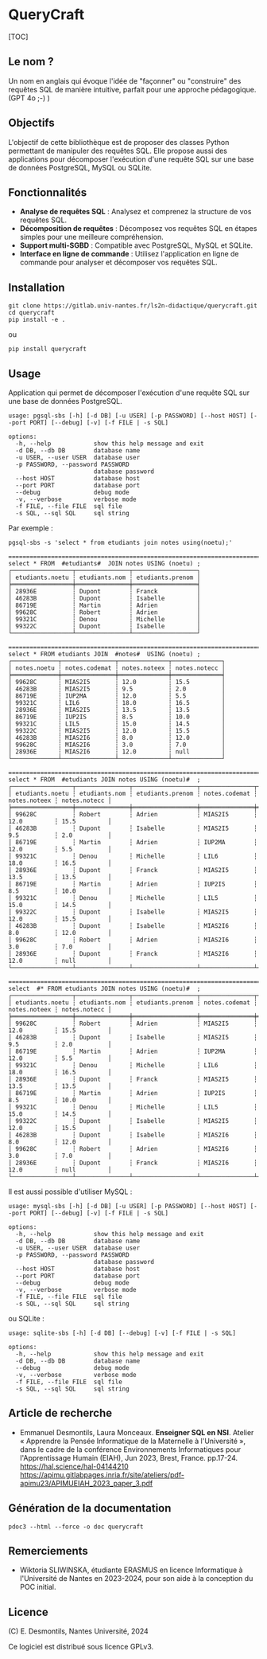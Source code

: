 # QueryCraft

[TOC]


## Le nom ?

Un nom en anglais qui évoque l'idée de "façonner" ou "construire" des requêtes SQL de manière intuitive, parfait pour une approche pédagogique. (GPT 4o ;-) )

## Objectifs

L'objectif de cette bibliothèque est de proposer des classes Python permettant de manipuler des requêtes SQL. 
Elle propose aussi des applications pour décomposer l'exécution d'une requête SQL sur une base de données PostgreSQL, MySQL ou SQLite.

## Fonctionnalités

- **Analyse de requêtes SQL** : Analysez et comprenez la structure de vos requêtes SQL.
- **Décomposition de requêtes** : Décomposez vos requêtes SQL en étapes simples pour une meilleure compréhension.
- **Support multi-SGBD** : Compatible avec PostgreSQL, MySQL et SQLite.
- **Interface en ligne de commande** : Utilisez l'application en ligne de commande pour analyser et décomposer vos requêtes SQL.

## Installation 

```shell
git clone https://gitlab.univ-nantes.fr/ls2n-didactique/querycraft.git
cd querycraft
pip install -e .
```

ou

```shell
pip install querycraft
```

## Usage

Application qui permet de décomposer l'exécution d'une requête SQL sur une base de données PostgreSQL.

```
usage: pgsql-sbs [-h] [-d DB] [-u USER] [-p PASSWORD] [--host HOST] [--port PORT] [--debug] [-v] [-f FILE | -s SQL]

options:
  -h, --help            show this help message and exit
  -d DB, --db DB        database name
  -u USER, --user USER  database user
  -p PASSWORD, --password PASSWORD
                        database password
  --host HOST           database host
  --port PORT           database port
  --debug               debug mode
  -v, --verbose         verbose mode
  -f FILE, --file FILE  sql file
  -s SQL, --sql SQL     sql string
```

Par exemple :
```
pgsql-sbs -s 'select * from etudiants join notes using(noetu);'   

==================================================================================================
select * FROM  #etudiants#  JOIN notes USING (noetu) ;
┌─────────────────┬───────────────┬──────────────────┐
│ etudiants.noetu ┆ etudiants.nom ┆ etudiants.prenom │
╞═════════════════╪═══════════════╪══════════════════╡
│ 28936E          ┆ Dupont        ┆ Franck           │
│ 46283B          ┆ Dupont        ┆ Isabelle         │
│ 86719E          ┆ Martin        ┆ Adrien           │
│ 99628C          ┆ Robert        ┆ Adrien           │
│ 99321C          ┆ Denou         ┆ Michelle         │
│ 99322C          ┆ Dupont        ┆ Isabelle         │
└─────────────────┴───────────────┴──────────────────┘

==================================================================================================
select * FROM etudiants JOIN  #notes#  USING (noetu) ;
┌─────────────┬───────────────┬──────────────┬──────────────┐
│ notes.noetu ┆ notes.codemat ┆ notes.noteex ┆ notes.notecc │
╞═════════════╪═══════════════╪══════════════╪══════════════╡
│ 99628C      ┆ MIAS2I5       ┆ 12.0         ┆ 15.5         │
│ 46283B      ┆ MIAS2I5       ┆ 9.5          ┆ 2.0          │
│ 86719E      ┆ IUP2MA        ┆ 12.0         ┆ 5.5          │
│ 99321C      ┆ LIL6          ┆ 18.0         ┆ 16.5         │
│ 28936E      ┆ MIAS2I5       ┆ 13.5         ┆ 13.5         │
│ 86719E      ┆ IUP2IS        ┆ 8.5          ┆ 10.0         │
│ 99321C      ┆ LIL5          ┆ 15.0         ┆ 14.5         │
│ 99322C      ┆ MIAS2I5       ┆ 12.0         ┆ 15.5         │
│ 46283B      ┆ MIAS2I6       ┆ 8.0          ┆ 12.0         │
│ 99628C      ┆ MIAS2I6       ┆ 3.0          ┆ 7.0          │
│ 28936E      ┆ MIAS2I6       ┆ 12.0         ┆ null         │
└─────────────┴───────────────┴──────────────┴──────────────┘

==================================================================================================
select * FROM  #etudiants JOIN notes USING (noetu)#  ;
┌─────────────────┬───────────────┬──────────────────┬───────────────┬──────────────┬──────────────┐
│ etudiants.noetu ┆ etudiants.nom ┆ etudiants.prenom ┆ notes.codemat ┆ notes.noteex ┆ notes.notecc │
╞═════════════════╪═══════════════╪══════════════════╪═══════════════╪══════════════╪══════════════╡
│ 99628C          ┆ Robert        ┆ Adrien           ┆ MIAS2I5       ┆ 12.0         ┆ 15.5         │
│ 46283B          ┆ Dupont        ┆ Isabelle         ┆ MIAS2I5       ┆ 9.5          ┆ 2.0          │
│ 86719E          ┆ Martin        ┆ Adrien           ┆ IUP2MA        ┆ 12.0         ┆ 5.5          │
│ 99321C          ┆ Denou         ┆ Michelle         ┆ LIL6          ┆ 18.0         ┆ 16.5         │
│ 28936E          ┆ Dupont        ┆ Franck           ┆ MIAS2I5       ┆ 13.5         ┆ 13.5         │
│ 86719E          ┆ Martin        ┆ Adrien           ┆ IUP2IS        ┆ 8.5          ┆ 10.0         │
│ 99321C          ┆ Denou         ┆ Michelle         ┆ LIL5          ┆ 15.0         ┆ 14.5         │
│ 99322C          ┆ Dupont        ┆ Isabelle         ┆ MIAS2I5       ┆ 12.0         ┆ 15.5         │
│ 46283B          ┆ Dupont        ┆ Isabelle         ┆ MIAS2I6       ┆ 8.0          ┆ 12.0         │
│ 99628C          ┆ Robert        ┆ Adrien           ┆ MIAS2I6       ┆ 3.0          ┆ 7.0          │
│ 28936E          ┆ Dupont        ┆ Franck           ┆ MIAS2I6       ┆ 12.0         ┆ null         │
└─────────────────┴───────────────┴──────────────────┴───────────────┴──────────────┴──────────────┘

==================================================================================================
select  #* FROM etudiants JOIN notes USING (noetu)#  ;
┌─────────────────┬───────────────┬──────────────────┬───────────────┬──────────────┬──────────────┐
│ etudiants.noetu ┆ etudiants.nom ┆ etudiants.prenom ┆ notes.codemat ┆ notes.noteex ┆ notes.notecc │
╞═════════════════╪═══════════════╪══════════════════╪═══════════════╪══════════════╪══════════════╡
│ 99628C          ┆ Robert        ┆ Adrien           ┆ MIAS2I5       ┆ 12.0         ┆ 15.5         │
│ 46283B          ┆ Dupont        ┆ Isabelle         ┆ MIAS2I5       ┆ 9.5          ┆ 2.0          │
│ 86719E          ┆ Martin        ┆ Adrien           ┆ IUP2MA        ┆ 12.0         ┆ 5.5          │
│ 99321C          ┆ Denou         ┆ Michelle         ┆ LIL6          ┆ 18.0         ┆ 16.5         │
│ 28936E          ┆ Dupont        ┆ Franck           ┆ MIAS2I5       ┆ 13.5         ┆ 13.5         │
│ 86719E          ┆ Martin        ┆ Adrien           ┆ IUP2IS        ┆ 8.5          ┆ 10.0         │
│ 99321C          ┆ Denou         ┆ Michelle         ┆ LIL5          ┆ 15.0         ┆ 14.5         │
│ 99322C          ┆ Dupont        ┆ Isabelle         ┆ MIAS2I5       ┆ 12.0         ┆ 15.5         │
│ 46283B          ┆ Dupont        ┆ Isabelle         ┆ MIAS2I6       ┆ 8.0          ┆ 12.0         │
│ 99628C          ┆ Robert        ┆ Adrien           ┆ MIAS2I6       ┆ 3.0          ┆ 7.0          │
│ 28936E          ┆ Dupont        ┆ Franck           ┆ MIAS2I6       ┆ 12.0         ┆ null         │
└─────────────────┴───────────────┴──────────────────┴───────────────┴──────────────┴──────────────┘
```

Il est aussi possible d'utiliser MySQL :

```
usage: mysql-sbs [-h] [-d DB] [-u USER] [-p PASSWORD] [--host HOST] [--port PORT] [--debug] [-v] [-f FILE | -s SQL]

options:
  -h, --help            show this help message and exit
  -d DB, --db DB        database name
  -u USER, --user USER  database user
  -p PASSWORD, --password PASSWORD
                        database password
  --host HOST           database host
  --port PORT           database port
  --debug               debug mode
  -v, --verbose         verbose mode
  -f FILE, --file FILE  sql file
  -s SQL, --sql SQL     sql string
```

ou SQLite :

```
usage: sqlite-sbs [-h] [-d DB] [--debug] [-v] [-f FILE | -s SQL]

options:
  -h, --help            show this help message and exit
  -d DB, --db DB        database name
  --debug               debug mode
  -v, --verbose         verbose mode
  -f FILE, --file FILE  sql file
  -s SQL, --sql SQL     sql string
```

## Article de recherche

- Emmanuel Desmontils, Laura Monceaux. **Enseigner SQL en NSI**. Atelier « Apprendre la Pensée Informatique de la Maternelle à l'Université », dans le cadre de la conférence Environnements Informatiques pour l'Apprentissage Humain (EIAH), Jun 2023, Brest, France. pp.17-24. https://hal.science/hal-04144210 
 https://apimu.gitlabpages.inria.fr/site/ateliers/pdf-apimu23/APIMUEIAH_2023_paper_3.pdf


## Génération de la documentation

```shell
pdoc3 --html --force -o doc querycraft
```

## Remerciements

- Wiktoria SLIWINSKA, étudiante ERASMUS en licence Informatique à l'Université de Nantes en 2023-2024, pour son aide à la conception du POC initial. 

## Licence

(C) E. Desmontils, Nantes Université, 2024

Ce logiciel est distribué sous licence GPLv3.




